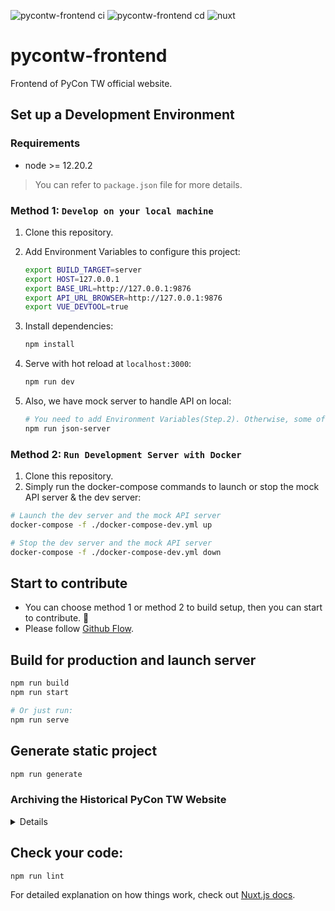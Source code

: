 ![pycontw-frontend ci](https://github.com/pycontw/pycontw-frontend/actions/workflows/ci.yml/badge.svg)
![pycontw-frontend cd](https://github.com/pycontw/pycontw-frontend/actions/workflows/cd.yml/badge.svg)
![nuxt](https://img.shields.io/badge/Framework-Nuxt.js-04C58E.svg)

# pycontw-frontend

Frontend of PyCon TW official website.

## Set up a Development Environment

### Requirements

- node >= 12.20.2

> You can refer to `package.json` file for more details.

### Method 1: `Develop on your local machine`

1. Clone this repository.
2. Add Environment Variables to configure this project:

    ```bash
    export BUILD_TARGET=server
    export HOST=127.0.0.1
    export BASE_URL=http://127.0.0.1:9876
    export API_URL_BROWSER=http://127.0.0.1:9876
    export VUE_DEVTOOL=true
    ```

3. Install dependencies:

    ```bash
    npm install
    ```

4. Serve with hot reload at `localhost:3000`:

    ```bash
    npm run dev
    ```

5. Also, we have mock server to handle API on local:

    ```bash
    # You need to add Environment Variables(Step.2). Otherwise, some of the pages may not work correctly.
    npm run json-server
    ```

### Method 2: `Run Development Server with Docker`

1. Clone this repository.
2. Simply run the docker-compose commands to launch or stop the mock API server & the dev server:


```bash
# Launch the dev server and the mock API server
docker-compose -f ./docker-compose-dev.yml up

# Stop the dev server and the mock API server
docker-compose -f ./docker-compose-dev.yml down
```

## Start to contribute

- You can choose method 1 or method 2 to build setup, then you can start to contribute. 🙌
- Please follow [Github Flow](https://guides.github.com/introduction/flow/).

## Build for production and launch server

```bash
npm run build
npm run start

# Or just run:
npm run serve
```

## Generate static project

```bash
npm run generate
```
### Archiving the Historical PyCon TW Website

<details>
1. Check out the uptodate branch like `pycontw-2021` or `pycontw-2022`.

```bash
git checkout pycontw-2021
```
2. (Optional) Install dependencies

```bash
npm i
```

3. Edit `nuxt.config.js` and set `DEFAULT_BASE_URL` to the corresponding API endpoint like `https://tw.pycon.org/prs`.

4. Generate static project

```bash
ROUTER_BASE="/2021/" npm run generate
```
</details>

## Check your code:

```bash
npm run lint
```

For detailed explanation on how things work, check out [Nuxt.js docs](https://nuxtjs.org).
